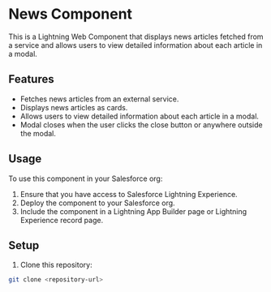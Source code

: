 # News Component

This is a Lightning Web Component that displays news articles fetched from a service and allows users to view detailed information about each article in a modal.

## Features

- Fetches news articles from an external service.
- Displays news articles as cards.
- Allows users to view detailed information about each article in a modal.
- Modal closes when the user clicks the close button or anywhere outside the modal.

## Usage

To use this component in your Salesforce org:

1. Ensure that you have access to Salesforce Lightning Experience.
2. Deploy the component to your Salesforce org.
3. Include the component in a Lightning App Builder page or Lightning Experience record page.

## Setup

1. Clone this repository:

```bash
git clone <repository-url>
